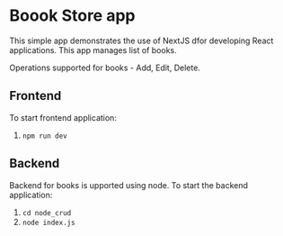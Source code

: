 # Boook Store app

This simple app demonstrates the use of NextJS dfor developing React applications. This app manages list of books.

Operations supported for books - Add, Edit, Delete.

## Frontend

To start frontend application:

1. `npm run dev`

## Backend

Backend for books is upported using node. To start the backend application:

1. `cd node_crud`
2. `node index.js`
